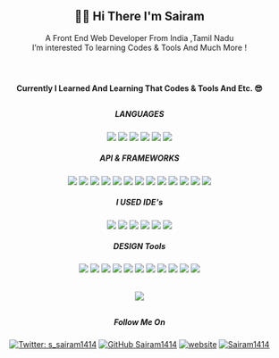   <header>
  <h2 align="center" > 🤘🏻 Hi There I'm Sairam </h2>
  <p align="center">A Front End Web Developer From India ,Tamil Nadu<br>
I’m interested To learning Codes & Tools And Much More ! </p> 
  </header>
  <div align="center">
  <h4>Currently I Learned And Learning That Codes & Tools And Etc. 😎</h4>

  ## <h5> LANGUAGES </h5> 

<img src="https://img.shields.io/badge/HTML5-E34F26?style=for-the-badge&logo=html5&logoColor=white">
<img src="https://img.shields.io/badge/CSS3-1572B6?style=for-the-badge&logo=css3&logoColor=white">
<img src="https://img.shields.io/badge/JavaScript-323330?style=for-the-badge&logo=javascript&logoColor=F7DF1E">
<img src="https://img.shields.io/badge/json-5E5C5C?style=for-the-badge&logo=json&logoColor=white">
<img src="https://img.shields.io/badge/PHP-777BB4?style=for-the-badge&logo=php&logoColor=white">
<img src="https://img.shields.io/badge/MySQL-005C84?style=for-the-badge&logo=mysql&logoColor=white">
<!--   <code><img height="45" src="https://static.javatpoint.com/htmlpages/images/html-tutorial.png"></code>
  <code><img height="48" src="https://static.javatpoint.com/csspages/images/css-tutorial.png"></code>
  <code><img height="45" src="https://static.javatpoint.com/images/javascript/javascript_logo.png"></code>
  <code><img height="40" src="https://www.javatpoint.com/jsonpages/images/json-tutorial.jpg"></code>
  <code><img height="38" src="https://upload.wikimedia.org/wikipedia/commons/thumb/2/27/PHP-logo.svg/2560px-PHP-logo.svg.png"></code>
  <code><img height="50" src="https://pngimg.com/uploads/mysql/mysql_PNG35.png"></code> -->

 <h5>API & FRAMEWORKS</h5>

<img src="https://img.shields.io/badge/Bootstrap-563D7C?style=for-the-badge&logo=bootstrap&logoColor=white">
<img src="https://img.shields.io/badge/jQuery-0769AD?style=for-the-badge&logo=jquery&logoColor=white">
<img src="https://img.shields.io/badge/Node.js-339933?style=for-the-badge&logo=nodedotjs&logoColor=white">
<img src="https://img.shields.io/badge/npm-CB3837?style=for-the-badge&logo=npm&logoColor=white">
<img src="https://img.shields.io/badge/Google%20Analytics-E37400?style=for-the-badge&logo=google%20analytics&logoColor=white">
<img src="https://img.shields.io/badge/firebase-ffca28?style=for-the-badge&logo=firebase&logoColor=black">
<img src="https://img.shields.io/badge/Font_Awesome-339AF0?style=for-the-badge&logo=fontawesome&logoColor=white">
<img src="https://img.shields.io/badge/Git-100000?style=for-the-badge&logo=github&logoColor=white">
<img src="https://img.shields.io/badge/formspree-CB3837?style=for-the-badge&logo=formspree&logoColor=white">
<img src="https://img.shields.io/badge/aos-217346?style=for-the-badge&logo=aos&logoColor=white">
<img src="https://img.shields.io/badge/creative-ffca28?style=for-the-badge&logo=creative&logoColor=black">
<img src="https://img.shields.io/badge/Popper-0769AD?style=for-the-badge&logo=popper&logoColor=white">
<img src="https://img.shields.io/badge/Codepen-000000?style=for-the-badge&logo=codepen&logoColor=white">


<h5>I USED IDE's</h5>

<img src="https://img.shields.io/badge/Atom-66595C?style=for-the-badge&logo=Atom&logoColor=white">
<img src="https://img.shields.io/badge/Arduino_IDE-00979D?style=for-the-badge&logo=arduino&logoColor=white">
<img src="https://img.shields.io/badge/Android_Studio-3DDC84?style=for-the-badge&logo=android-studio&logoColor=white">
<img src="https://img.shields.io/badge/Notepad++-90E59A.svg?style=for-the-badge&logo=notepad%2B%2B&logoColor=black">
<img src="https://img.shields.io/badge/Visual_Studio_Code-0078D4?style=for-the-badge&logo=visual%20studio%20code&logoColor=white">
<img src="https://img.shields.io/badge/sublime_text-%23575757.svg?&style=for-the-badge&logo=sublime-text&logoColor=important">


 <h5>DESIGN Tools</h5>

<img src="https://img.shields.io/badge/Adobe%20after%20affects-CF96FD?style=for-the-badge&logo=Adobe%20after%20effects&logoColor=393665">
<img src="https://img.shields.io/badge/Adobe%20Premiere%20Pro-9999FF?style=for-the-badge&logo=Adobe%20Premiere%20Pro&logoColor=393665">
<img src="https://img.shields.io/badge/Adobe%20Photoshop-31A8FF?style=for-the-badge&logo=Adobe%20Photoshop&logoColor=black">
<img src="https://img.shields.io/badge/Adobe%20Illustrator-FF9A00?style=for-the-badge&logo=adobe%20illustrator&logoColor=white">
<img src="https://img.shields.io/badge/Adobe%20XD-470137?style=for-the-badge&logo=Adobe%20XD&logoColor=#FF61F6">
<img src="https://img.shields.io/badge/blender-%23F5792A.svg?style=for-the-badge&logo=blender&logoColor=white">
<img src="https://img.shields.io/badge/Adobe%20Lightroom-31A8FF?style=for-the-badge&logo=Adobe%20Lightroom&logoColor=470137">
<img src="https://img.shields.io/badge/Unity-100000?style=for-the-badge&logo=unity&logoColor=white">
<img src="https://img.shields.io/badge/Microsoft_Excel-217346?style=for-the-badge&logo=microsoft-excel&logoColor=white">
<img src="https://img.shields.io/badge/Google%20Sheets-34A853?style=for-the-badge&logo=google-sheets&logoColor=white">
<img src="https://img.shields.io/badge/Trello-0052CC?style=for-the-badge&logo=trello&logoColor=white">


<br><img src="https://github-readme-stats.vercel.app/api?username=Sairam1414&&show_icons=true&title_color=ffffff&icon_color=bb2acf&text_color=daf7dc&bg_color=151515">

## <h5>Follow Me On </h5>

  [![Twitter: s_sairam1414](https://img.shields.io/badge/Twitter-1DA1F2?style=for-the-badge&logo=twitter&logoColor=white)](https://twitter.com/s_sairam1414)
  [![GitHub Sairam1414](https://img.shields.io/badge/GitHub-100000?style=for-the-badge&logo=github&logoColor=white)](https://github.com/Sairam1414)
  [![website](https://img.shields.io/badge/Website-%23E60023.svg?&style=for-the-badge&logo=&logoColor=white)](https://wecreationofficial.web.app/)
 [![Sairam1414](https://img.shields.io/badge/LinkedIn-0077B5?style=for-the-badge&logo=linkedin&logoColor=white)](https://www.linkedin.com/in/sai-ram-s-255688237/) 
 </div>
